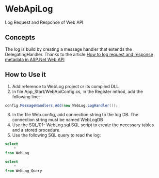 # WebApiLog
Log Request and Response of Web API

## Concepts

The log is build by creating a message handler that extends the DelegatingHandler. Thanks to the article [How to log request and response metadata in ASP.Net Web API](https://www.infoworld.com/article/3211590/application-development/how-to-log-request-and-response-metadata-in-aspnet-web-api.html "How to log request and response metadata in ASP.Net Web API")

## How to Use it

1. Add reference to WebLog project or its compiled DLL 
2. In file App_Start/WebApiConfig.cs, in the Register mthod, add the following line:

```csharp
config.MessageHandlers.Add(new WebLog.LogHandler());
```

3. In the file Web.config, add connection string to the log DB. The connection string must be named WebLogDB
4. Use the SQL/01- WebLog.sql SQL script to create the necessary tables and a stored procedure.
5. Use the following SQL query to read the log:

```SQL
select
	*
from WebLog

select
	*
from WebLog_Query
```
